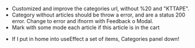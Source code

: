 + Customized and improve the categories url, without %20 and "KTTAPE".
+ Category without articles should be throw a error, and are a status 200 error. Change to error and ifnorm with Feedback o Modal.
+ Mark with some mode each article if this article is  in the cart

- If I put in home into useEffect a set of items, Categories panel down!